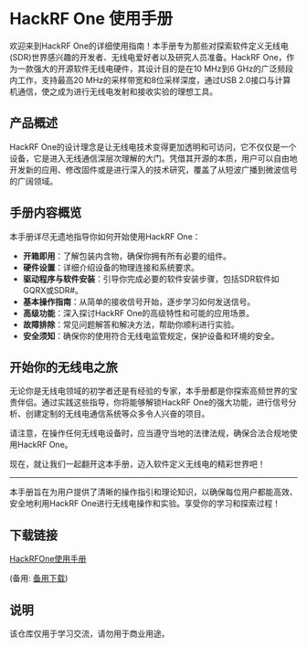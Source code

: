 # HackRF One 使用手册

欢迎来到HackRF One的详细使用指南！本手册专为那些对探索软件定义无线电(SDR)世界感兴趣的开发者、无线电爱好者以及研究人员准备。HackRF One，作为一款强大的开源软件无线电硬件，其设计目的是在10 MHz到6 GHz的广泛频段内工作，支持最高20 MHz的采样带宽和8位采样深度，通过USB 2.0接口与计算机通信，使之成为进行无线电发射和接收实验的理想工具。

## 产品概述

HackRF One的设计理念是让无线电技术变得更加透明和可访问，它不仅仅是一个设备，它是进入无线通信深层次理解的大门。凭借其开源的本质，用户可以自由地开发新的应用、修改固件或是进行深入的技术研究，覆盖了从短波广播到微波信号的广阔领域。

## 手册内容概览

本手册详尽无遗地指导你如何开始使用HackRF One：
- **开箱即用**：了解包装内含物，确保你拥有所有必要的组件。
- **硬件设置**：详细介绍设备的物理连接和系统要求。
- **驱动程序与软件安装**：引导你完成必要的软件安装步骤，包括SDR软件如GQRX或SDR#。
- **基本操作指南**：从简单的接收信号开始，逐步学习如何发送信号。
- **高级功能**：深入探讨HackRF One的高级特性和可能的应用场景。
- **故障排除**：常见问题解答和解决方法，帮助你顺利进行实验。
- **安全须知**：确保你的使用符合无线电监管规定，保护设备和环境的安全。

## 开始你的无线电之旅

无论你是无线电领域的初学者还是有经验的专家，本手册都是你探索高频世界的宝贵伴侣。通过实践这些指导，你将能够解锁HackRF One的强大功能，进行信号分析、创建定制的无线电通信系统等众多令人兴奋的项目。

请注意，在操作任何无线电设备时，应当遵守当地的法律法规，确保合法合规地使用HackRF One。

现在，就让我们一起翻开这本手册，迈入软件定义无线电的精彩世界吧！

---

本手册旨在为用户提供了清晰的操作指引和理论知识，以确保每位用户都能高效、安全地利用HackRF One进行无线电操作和实验。享受你的学习和探索过程！

## 下载链接
[HackRFOne使用手册](https://pan.quark.cn/s/83ffa77166e9) 

(备用: [备用下载](https://pan.baidu.com/s/1gkWJVRn6oAWa6mPNAHBbrQ?pwd=1234))

## 说明

该仓库仅用于学习交流，请勿用于商业用途。
